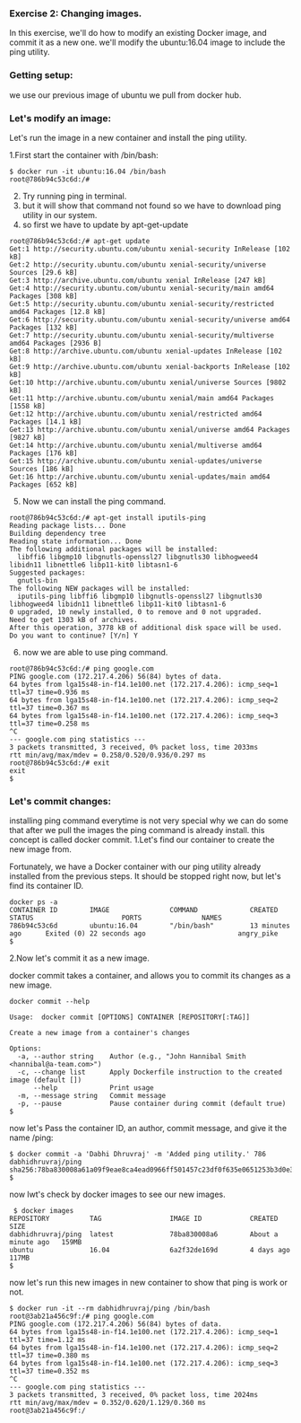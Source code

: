 ### Exercise 2: Changing images.
In this exercise, we'll do how to modify an existing Docker image, and commit it as a new one.
we'll modify the ubuntu:16.04 image to include the ping utility.
### Getting setup:
we use our previous image of ubuntu we pull from docker hub.
### Let's modify an image:
Let's run the image in a new container and install the ping utility.

1.First start the container with /bin/bash:
```
$ docker run -it ubuntu:16.04 /bin/bash
root@786b94c53c6d:/#
```
2. Try running ping in terminal.
3. but it will show that command not found so we have to download ping utility in our system.
4. so first we have to update by apt-get-update
```
root@786b94c53c6d:/# apt-get update
Get:1 http://security.ubuntu.com/ubuntu xenial-security InRelease [102 kB]
Get:2 http://security.ubuntu.com/ubuntu xenial-security/universe Sources [29.6 kB]   
Get:3 http://archive.ubuntu.com/ubuntu xenial InRelease [247 kB]    
Get:4 http://security.ubuntu.com/ubuntu xenial-security/main amd64 Packages [308 kB]
Get:5 http://security.ubuntu.com/ubuntu xenial-security/restricted amd64 Packages [12.8 kB]
Get:6 http://security.ubuntu.com/ubuntu xenial-security/universe amd64 Packages [132 kB]   
Get:7 http://security.ubuntu.com/ubuntu xenial-security/multiverse amd64 Packages [2936 B]
Get:8 http://archive.ubuntu.com/ubuntu xenial-updates InRelease [102 kB]                 
Get:9 http://archive.ubuntu.com/ubuntu xenial-backports InRelease [102 kB]
Get:10 http://archive.ubuntu.com/ubuntu xenial/universe Sources [9802 kB]
Get:11 http://archive.ubuntu.com/ubuntu xenial/main amd64 Packages [1558 kB]
Get:12 http://archive.ubuntu.com/ubuntu xenial/restricted amd64 Packages [14.1 kB]
Get:13 http://archive.ubuntu.com/ubuntu xenial/universe amd64 Packages [9827 kB]
Get:14 http://archive.ubuntu.com/ubuntu xenial/multiverse amd64 Packages [176 kB]
Get:15 http://archive.ubuntu.com/ubuntu xenial-updates/universe Sources [186 kB]
Get:16 http://archive.ubuntu.com/ubuntu xenial-updates/main amd64 Packages [652 kB]
```
5. Now we can install the ping command.
```
root@786b94c53c6d:/# apt-get install iputils-ping
Reading package lists... Done
Building dependency tree       
Reading state information... Done
The following additional packages will be installed:
  libffi6 libgmp10 libgnutls-openssl27 libgnutls30 libhogweed4 libidn11 libnettle6 libp11-kit0 libtasn1-6
Suggested packages:
  gnutls-bin
The following NEW packages will be installed:
  iputils-ping libffi6 libgmp10 libgnutls-openssl27 libgnutls30 libhogweed4 libidn11 libnettle6 libp11-kit0 libtasn1-6
0 upgraded, 10 newly installed, 0 to remove and 0 not upgraded.
Need to get 1303 kB of archives.
After this operation, 3778 kB of additional disk space will be used.
Do you want to continue? [Y/n] Y
```
6. now we are able to use ping command.
```
root@786b94c53c6d:/# ping google.com
PING google.com (172.217.4.206) 56(84) bytes of data.
64 bytes from lga15s48-in-f14.1e100.net (172.217.4.206): icmp_seq=1 ttl=37 time=0.936 ms
64 bytes from lga15s48-in-f14.1e100.net (172.217.4.206): icmp_seq=2 ttl=37 time=0.367 ms
64 bytes from lga15s48-in-f14.1e100.net (172.217.4.206): icmp_seq=3 ttl=37 time=0.258 ms
^C
--- google.com ping statistics ---
3 packets transmitted, 3 received, 0% packet loss, time 2033ms
rtt min/avg/max/mdev = 0.258/0.520/0.936/0.297 ms
root@786b94c53c6d:/# exit
exit
$
```
### Let's commit changes:
installing ping command everytime is not very special why we can do some that after we pull the images the ping command is already install.
this concept is called docker commit.
1.Let's find our container to create the new image from.

Fortunately, we have a Docker container with our ping utility already installed from the previous steps. It should be stopped right now, but let's find its container ID.
```
docker ps -a
CONTAINER ID        IMAGE               COMMAND             CREATED             STATUS                      PORTS               NAMES
786b94c53c6d        ubuntu:16.04        "/bin/bash"         13 minutes ago      Exited (0) 22 seconds ago                       angry_pike
$
```
2.Now let's commit it as a new image.

docker commit takes a container, and allows you to commit its changes as a new image.
```
docker commit --help

Usage:  docker commit [OPTIONS] CONTAINER [REPOSITORY[:TAG]]

Create a new image from a container's changes

Options:
  -a, --author string    Author (e.g., "John Hannibal Smith <hannibal@a-team.com>")
  -c, --change list      Apply Dockerfile instruction to the created image (default [])
      --help             Print usage
  -m, --message string   Commit message
  -p, --pause            Pause container during commit (default true)
$
```
now let's Pass the container ID, an author, commit message, and give it the name <DockerHub username>/ping:
  ```
$ docker commit -a 'Dabhi Dhruvraj' -m 'Added ping utility.' 786 dabhidhruvraj/ping
sha256:78ba830008a61a09f9eae8ca4ead0966ff501457c23df0f635e0651253b3d0e3
$ 
  ```
 now lwt's check by docker images to see our new images.
 ```
  $ docker images
REPOSITORY          TAG                 IMAGE ID            CREATED              SIZE
dabhidhruvraj/ping  latest              78ba830008a6        About a minute ago   159MB
ubuntu              16.04               6a2f32de169d        4 days ago           117MB
$
  ```
  now let's run this new images in new container to show that ping is work or not.
  ```
  $ docker run -it --rm dabhidhruvraj/ping /bin/bash
root@3ab21a456c9f:/# ping google.com
PING google.com (172.217.4.206) 56(84) bytes of data.
64 bytes from lga15s48-in-f14.1e100.net (172.217.4.206): icmp_seq=1 ttl=37 time=1.12 ms
64 bytes from lga15s48-in-f14.1e100.net (172.217.4.206): icmp_seq=2 ttl=37 time=0.380 ms
64 bytes from lga15s48-in-f14.1e100.net (172.217.4.206): icmp_seq=3 ttl=37 time=0.352 ms
^C
--- google.com ping statistics ---
3 packets transmitted, 3 received, 0% packet loss, time 2024ms
rtt min/avg/max/mdev = 0.352/0.620/1.129/0.360 ms
root@3ab21a456c9f:/
  ```
  
  
  





  

